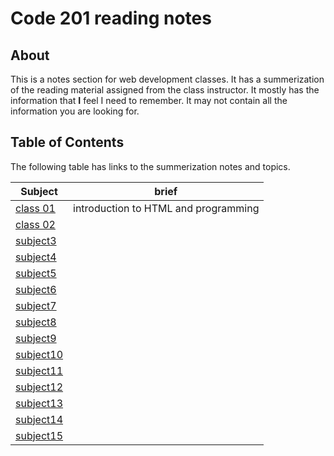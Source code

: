 # Code 201 reading notes

## About 
This is a notes section for web development classes. 
It has a summerization of the reading material assigned from the class instructor. It mostly has the information that **I** feel I need to remember. It may not contain all the information you are looking for.

## Table of Contents
The following table has links to the summerization notes and topics.

Subject|brief
-------|-------
[class 01](https://dinaalsaid.github.io/reading-notes/class-01)|introduction to HTML and programming
[class 02](https://dinaalsaid.github.io/reading-notes/class-02)|
[subject3](https://dinaalsaid.github.io/reading-notes/)|
[subject4](https://dinaalsaid.github.io/reading-notes/)|
[subject5](https://dinaalsaid.github.io/reading-notes/)|
[subject6](https://dinaalsaid.github.io/reading-notes/)|
[subject7](https://dinaalsaid.github.io/reading-notes/)|
[subject8](https://dinaalsaid.github.io/reading-notes/)|
[subject9](https://dinaalsaid.github.io/reading-notes/)|
[subject10](https://dinaalsaid.github.io/reading-notes/)|
[subject11](https://dinaalsaid.github.io/reading-notes/)|
[subject12](https://dinaalsaid.github.io/reading-notes/)|
[subject13](https://dinaalsaid.github.io/reading-notes/)|
[subject14](https://dinaalsaid.github.io/reading-notes/)|
[subject15](https://dinaalsaid.github.io/reading-notes/)|
